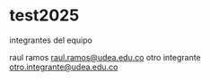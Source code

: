 # test2025

integrantes del equipo

raul ramos raul.ramos@udea.edu.co
otro integrante otro.integrante@udea.edu.co
